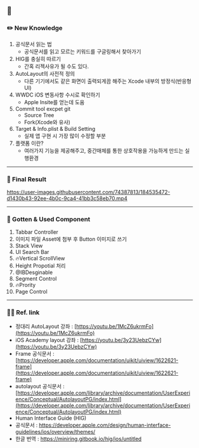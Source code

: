 ## 🥕  

### ✏️ New Knowledge

1. 공식문서 읽는 법 
    * 공식문서를 읽고 모르는 키워드를 구글링해서 찾아가기
2. HIG를 충실히 따르기 
    * 간혹 리젝사유가 될 수도 있다.
3. AutoLayout의 사전적 정의
    * 다른 기기에서도 같은 화면이 출력되게끔 해주는 Xcode 내부의 방정식(반응형 UI)
4. WWDC iOS 변동사항 수시로 확인하기
    * Apple Insite를 얻는데 도움
5. Commit tool excpet git
    * Source Tree
    * Fork(Xcode와 유사)
6. Target & Info.plist & Build Setting
    * 실제 앱 구현 시 가장 많이 수정할 부분
7. 플랫폼 이란?
    * 여러가지 기능을 제공해주고, 중간매체를 통한 상호작용을 가능하게 만드는 실행환경 
---

### 📱 Final Result

https://user-images.githubusercontent.com/74387813/184535472-d1430b43-92ee-4b0c-9ca4-41bb3c58eb70.mp4

---

### 🧠 Gotten & Used Component

1. Tabbar Controller
2. 이미지 파일 Asset에 첨부 후 Button 이미지로 쓰기
3. Stack View
4. UI Search Bar 
5. 🔥Vertical ScrollView
6. Height Propotial 처리
7. @IBDesginable
8. Segment Control
9. 🔥Prority 
10. Page Control

---

### 🧑‍💻 Ref. link

- 정대리 AutoLayout 강좌 : [https://youtu.be/1McZ6ukrmFo](https://youtu.be/1McZ6ukrmFo)
- iOS Academy layout 강좌 : [https://youtu.be/3y23UebzCYw](https://youtu.be/3y23UebzCYw)
- Frame 공식문서 : [https://developer.apple.com/documentation/uikit/uiview/1622621-frame](https://developer.apple.com/documentation/uikit/uiview/1622621-frame)
- autolayout 공식문서 : [https://developer.apple.com/library/archive/documentation/UserExperience/Conceptual/AutolayoutPG/index.html](https://developer.apple.com/library/archive/documentation/UserExperience/Conceptual/AutolayoutPG/index.html)
- Human Interface Guide (HIG)
- 공식문서 : https://developer.apple.com/design/human-interface-guidelines/ios/overview/themes/
- 한글 번역 : https://miniring.gitbook.io/hig/ios/untitled
